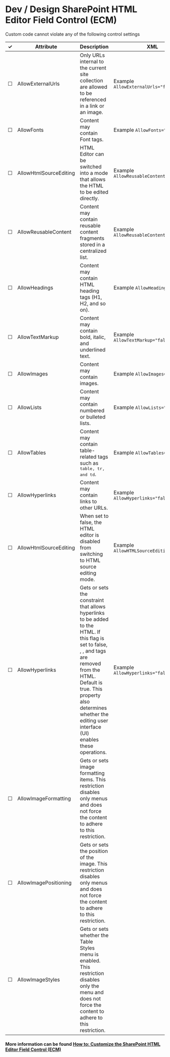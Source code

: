 # Dev / Design SharePoint HTML Editor Field Control (ECM)

Custom code cannot violate any of the following control settings
<table>
  <thead>
    <tr>
      <th scope="col">&#10003;</th>
      <th scope="col">Attribute</th>
      <th scope="col">Description</th>
      <th scope="col">XML</th>
     </tr>
  </thead>
  <tr>
    <td>&#9744;</td>
    <td>AllowExternalUrls</td>
    <td>Only URLs internal to the current site collection are allowed to be referenced in a link or an image.</td>
    <td>Example <code>AllowExternalUrls="false"</code></td>
  </tr>
  <tr>
    <td>&#9744;</td>
    <td>AllowFonts</td>
    <td>Content may contain Font tags.</td>
    <td>Example <code>AllowFonts="true"</code></td>
  </tr>
  <tr>
    <!-- not dev-specific -->
    <td>&#9744;</td>
    <td>AllowHtmlSourceEditing</td>
    <td>HTML Editor can be switched into a mode that allows the HTML to be edited directly.</td>
    <td>Example <code>AllowReusableContent="false"</code></td>
  </tr>
  <tr>
    <td>&#9744;</td>
    <td>AllowReusableContent</td>
    <td>Content may contain reusable content fragments stored in a centralized list.</td>
    <td>Example <code>AllowReusableContent="false"</code></td>
  </tr>
  <tr>
    <td>&#9744;</td>
    <td>AllowHeadings</td>
    <td>Content may contain HTML heading tags (H1, H2, and so on).</td>
    <td>Example <code>AllowHeadings="false"</code></td>
  </tr>
  <tr>
    <td>&#9744;</td>
    <td>AllowTextMarkup</td>
    <td>Content may contain bold, italic, and underlined text.</td>
    <td>Example <code>AllowTextMarkup="false"</code></td>
  </tr>
  <tr>
    <td>&#9744;</td>
    <td>AllowImages</td>
    <td>Content may contain images.</td>
    <td>Example <code>AllowImages="false"</code></td>
  </tr>
  <tr>
    <td>&#9744;</td>
    <td>AllowLists</td>
    <td>Content may contain numbered or bulleted lists.</td>
    <td>Example <code>AllowLists="false"</code></td>
  </tr>
  <tr>
    <td>&#9744;</td>
    <td>AllowTables</td>
    <td>Content may contain table-related tags such as <samp> table, tr, and td</samp>.</td>
    <td>Example <code>AllowTables="false"</code></td>
  </tr>
  <tr>
    <td>&#9744;</td>
    <td>AllowHyperlinks</td>
    <td>Content may contain links to other URLs.</td>
    <td>Example <code>AllowHyperlinks="false"</code></td>
  </tr>
  <tr>
    <td>&#9744;</td>
    <td>AllowHtmlSourceEditing</td>
    <td>When set to false, the HTML editor is disabled from switching to HTML source editing mode.</td>
    <td>Example <code>AllowHTMLSourceEditing="false"</code></td>
  </tr>
  <tr>
    <td>&#9744;</td>
    <td>AllowHyperlinks</td>
    <td>Gets or sets the constraint that allows hyperlinks to be added to the HTML. If this flag is set to false, <A>, <AREA>, and <MAP> tags are removed from the HTML. Default is true. This property also determines whether the editing user interface (UI) enables these operations.</td>
    <td>Example <code>AllowHyperlinks="false"</code></td>
  </tr>
  <tr>
    <td>&#9744;</td>
    <td>AllowImageFormatting</td>
    <td>Gets or sets image formatting items. This restriction disables only menus and does not force the content to adhere to this restriction.</td>
    <td></td>
  </tr>
  <tr>
    <td>&#9744;</td>
    <td>AllowImagePositioning</td>
    <td>Gets or sets the position of the image. This restriction disables only menus and does not force the content to adhere to this restriction.</td>
    <td></td>
  </tr>
  <tr>
    <td>&#9744;</td>
    <td>AllowImageStyles</td>
    <td>Gets or sets whether the Table Styles menu is enabled. This restriction disables only the menu and does not force the content to adhere to this restriction.</td>
    <td></td>
  </tr>
</table>

#### More information can be found [How to: Customize the SharePoint HTML Editor Field Control (ECM)](https://docs.microsoft.com/en-us/previous-versions/office/developer/sharepoint-2010/ms561507(v%3doffice.14))
